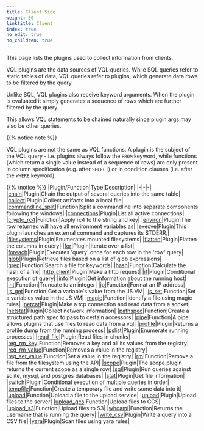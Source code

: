 ```yaml
---
title: Client Side
weight: 50
linktitle: Client
index: true
no_edit: true
no_children: true
---
```


This page lists the plugins used to collect information from
clients.

VQL plugins are the data sources of VQL queries. While SQL queries
refer to static tables of data, VQL queries refer to plugins, which
generate data rows to be filtered by the query.

Unlike SQL, VQL plugins also receive keyword arguments. When the
plugin is evaluated it simply generates a sequence of rows which are
further filtered by the query.

This allows VQL statements to be chained naturally since plugin args
may also be other queries.

{{% notice note %}}

VQL plugins are not the same as VQL functions. A plugin is the subject
of the VQL query - i.e. plugins always follow the `FROM` keyword,
while functions (which return a single value instead of a sequence of
rows) are only present in column specification (e.g. after `SELECT`)
or in condition clauses (i.e. after the `WHERE` keyword).

{{% /notice %}}
|Plugin/Function|<span class='vql_type'>Type</span>|Description|
|-|-|-|
|[chain](chain)|<span class='vql_type'>Plugin</span>|Chain the output of several queries into the same table|
|[collect](collect)|<span class='vql_type'>Plugin</span>|Collect artifacts into a local file|
|[commandline_split](commandline_split)|<span class='vql_type'>Function</span>|Split a commandline into separate components following the windows|
|[connections](connections)|<span class='vql_type'>Plugin</span>|List all active connections|
|[crypto_rc4](crypto_rc4)|<span class='vql_type'>Function</span>|Apply rc4 to the string and key|
|[environ](environ)|<span class='vql_type'>Plugin</span>|The row returned will have all environment variables as|
|[execve](execve)|<span class='vql_type'>Plugin</span>|This plugin launches an external command and captures its STDERR,|
|[filesystems](filesystems)|<span class='vql_type'>Plugin</span>|Enumerates mounted filesystems|
|[flatten](flatten)|<span class='vql_type'>Plugin</span>|Flatten the columns in query|
|[for](for)|<span class='vql_type'>Plugin</span>|Iterate over a list|
|[foreach](foreach)|<span class='vql_type'>Plugin</span>|Executes 'query' once for each row in the 'row' query|
|[glob](glob)|<span class='vql_type'>Plugin</span>|Retrieve files based on a list of glob expressions|
|[grep](grep)|<span class='vql_type'>Function</span>|Search a file for keywords|
|[hash](hash)|<span class='vql_type'>Function</span>|Calculate the hash of a file|
|[http_client](http_client)|<span class='vql_type'>Plugin</span>|Make a http request|
|[if](if)|<span class='vql_type'>Plugin</span>|Conditional execution of query|
|[info](info)|<span class='vql_type'>Plugin</span>|Get information about the running host|
|[int](int)|<span class='vql_type'>Function</span>|Truncate to an integer|
|[ip](ip)|<span class='vql_type'>Function</span>|Format an IP address|
|[js_get](js_get)|<span class='vql_type'>Function</span>|Get a variable's value from the JS VM|
|[js_set](js_set)|<span class='vql_type'>Function</span>|Set a variables value in the JS VM|
|[magic](magic)|<span class='vql_type'>Function</span>|Identify a file using magic rules|
|[netcat](netcat)|<span class='vql_type'>Plugin</span>|Make a tcp connection and read data from a socket|
|[netstat](netstat)|<span class='vql_type'>Plugin</span>|Collect network information|
|[pathspec](pathspec)|<span class='vql_type'>Function</span>|Create a structured path spec to pass to certain accessors|
|[pipe](pipe)|<span class='vql_type'>Function</span>|A pipe allows plugins that use files to read data from a vql|
|[profile](profile)|<span class='vql_type'>Plugin</span>|Returns a profile dump from the running process|
|[pslist](pslist)|<span class='vql_type'>Plugin</span>|Enumerate running processes|
|[read_file](read_file)|<span class='vql_type'>Plugin</span>|Read files in chunks|
|[reg_rm_key](reg_rm_key)|<span class='vql_type'>Function</span>|Removes a key and all its values from the registry|
|[reg_rm_value](reg_rm_value)|<span class='vql_type'>Function</span>|Removes a value in the registry|
|[reg_set_value](reg_set_value)|<span class='vql_type'>Function</span>|Set a value in the registry|
|[rm](rm)|<span class='vql_type'>Function</span>|Remove a file from the filesystem using the API|
|[scope](scope)|<span class='vql_type'>Plugin</span>|The scope plugin returns the current scope as a single row|
|[sql](sql)|<span class='vql_type'>Plugin</span>|Run queries against sqlite, mysql, and postgres databases|
|[stat](stat)|<span class='vql_type'>Plugin</span>|Get file information|
|[switch](switch)|<span class='vql_type'>Plugin</span>|Conditional execution of multiple queries in order|
|[tempfile](tempfile)|<span class='vql_type'>Function</span>|Create a temporary file and write some data into it|
|[upload](upload)|<span class='vql_type'>Function</span>|Upload a file to the upload service|
|[upload](upload)|<span class='vql_type'>Plugin</span>|Upload files to the server|
|[upload_gcs](upload_gcs)|<span class='vql_type'>Function</span>|Upload files to GCS|
|[upload_s3](upload_s3)|<span class='vql_type'>Function</span>|Upload files to S3|
|[whoami](whoami)|<span class='vql_type'>Function</span>|Returns the username that is running the query|
|[write_csv](write_csv)|<span class='vql_type'>Plugin</span>|Write a query into a CSV file|
|[yara](yara)|<span class='vql_type'>Plugin</span>|Scan files using yara rules|
